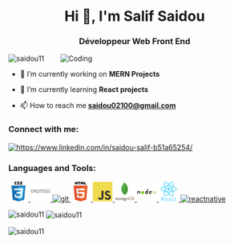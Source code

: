 <h1 align="center">Hi 👋, I'm Salif Saidou</h1>
<h3 align="center">Développeur Web Front End</h3>
<img align="right" alt="Coding" width="400" src="https://media1.giphy.com/media/qgQUggAC3Pfv687qPC/giphy.gif?cid=790b761108428b394265c2e26bc3cf4f3f92a53a819fd3c1&rid=giphy.gif&ct=g">

<p align="left"> <img src="https://komarev.com/ghpvc/?username=saidou11&label=Profile%20views&color=0e75b6&style=flat" alt="saidou11" /> </p>

- 🔭 I’m currently working on **MERN Projects**

- 🌱 I’m currently learning **React projects**

- 📫 How to reach me **saidou02100@gmail.com**

<h3 align="left">Connect with me:</h3>
<p align="left">
<a href="https://www.linkedin.com/in/saidou-salif-b51a65254/" target="blank"><img align="center" src="https://raw.githubusercontent.com/rahuldkjain/github-profile-readme-generator/master/src/images/icons/Social/linked-in-alt.svg" alt="https://www.linkedin.com/in/saidou-salif-b51a65254/" height="30" width="40" /></a>
</p>

<h3 align="left">Languages and Tools:</h3>
<p align="left"> <a href="https://www.w3schools.com/css/" target="_blank" rel="noreferrer"> <img src="https://raw.githubusercontent.com/devicons/devicon/master/icons/css3/css3-original-wordmark.svg" alt="css3" width="40" height="40"/> </a> <a href="https://expressjs.com" target="_blank" rel="noreferrer"> <img src="https://raw.githubusercontent.com/devicons/devicon/master/icons/express/express-original-wordmark.svg" alt="express" width="40" height="40"/> </a> <a href="https://git-scm.com/" target="_blank" rel="noreferrer"> <img src="https://www.vectorlogo.zone/logos/git-scm/git-scm-icon.svg" alt="git" width="40" height="40"/> </a> <a href="https://www.w3.org/html/" target="_blank" rel="noreferrer"> <img src="https://raw.githubusercontent.com/devicons/devicon/master/icons/html5/html5-original-wordmark.svg" alt="html5" width="40" height="40"/> </a> <a href="https://developer.mozilla.org/en-US/docs/Web/JavaScript" target="_blank" rel="noreferrer"> <img src="https://raw.githubusercontent.com/devicons/devicon/master/icons/javascript/javascript-original.svg" alt="javascript" width="40" height="40"/> </a> <a href="https://www.mongodb.com/" target="_blank" rel="noreferrer"> <img src="https://raw.githubusercontent.com/devicons/devicon/master/icons/mongodb/mongodb-original-wordmark.svg" alt="mongodb" width="40" height="40"/> </a> <a href="https://nodejs.org" target="_blank" rel="noreferrer"> <img src="https://raw.githubusercontent.com/devicons/devicon/master/icons/nodejs/nodejs-original-wordmark.svg" alt="nodejs" width="40" height="40"/> </a> <a href="https://reactjs.org/" target="_blank" rel="noreferrer"> <img src="https://raw.githubusercontent.com/devicons/devicon/master/icons/react/react-original-wordmark.svg" alt="react" width="40" height="40"/> </a> <a href="https://reactnative.dev/" target="_blank" rel="noreferrer"> <img src="https://reactnative.dev/img/header_logo.svg" alt="reactnative" width="40" height="40"/> </a> </p>

<p><img align="left" src="https://github-readme-stats.vercel.app/api/top-langs?username=saidou11&show_icons=true&locale=en&layout=compact" alt="saidou11" /></p>

<p>&nbsp;<img align="center" src="https://github-readme-stats.vercel.app/api?username=saidou11&show_icons=true&locale=en" alt="saidou11" /></p>

<p><img align="center" src="https://github-readme-streak-stats.herokuapp.com/?user=saidou11&" alt="saidou11" /></p>
